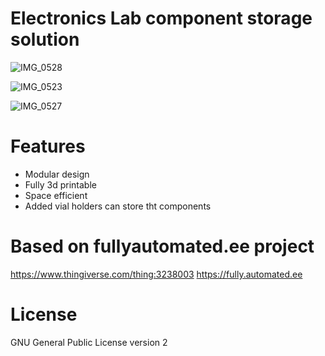 # Electronics Lab component storage solution
![IMG_0528](https://github.com/user-attachments/assets/8d96f5b0-446f-4043-a42d-8c8bcdd8867c)

![IMG_0523](https://github.com/user-attachments/assets/a32bdef4-98db-4ce0-995a-3297615a458a)

![IMG_0527](https://github.com/user-attachments/assets/337e4b71-b597-4f33-bef3-be441cd4e7e3)

# Features
- Modular design
- Fully 3d printable
- Space efficient
- Added vial holders can store tht components

# Based on fullyautomated.ee project 
https://www.thingiverse.com/thing:3238003
https://fully.automated.ee

# License
GNU General Public License version 2
